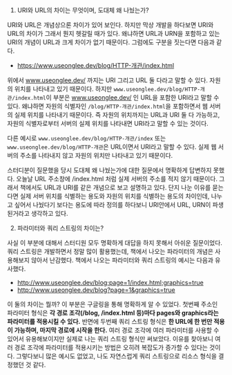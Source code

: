 1. URI와 URL의 차이는 무엇이며, 도대체 왜 나눴는가?

URI와 URL은 개념상으론 차이가 있어 보인다. 하지만 막상 개발을 하다보면 URI와 URL의 차이가 그래서 뭔지 헷갈릴 때가 있다. 왜냐하면 URL과 URN을 포함하고 있는 URI의 개념이 URL과 크게 차이가 없기 때문이다. 그럼에도 구분을 짓는다면 다음과 같다.

- https://www.useonglee.dev/blog/HTTP-개관/index.html

위에서 www.useonglee.dev/ 까지는 URI 그리고 URL 둘 다라고 말할 수 있다. 자원의 위치를 나타내고 있기 때문이다. 하지만 `www.useonglee.dev/blog/HTTP-개관/index.html`이 부분은 www.useonglee.dev/ 인 URL을 포함한 URI라고 말할 수 있다. 왜냐하면 자원의 식별자인 `/blog/HTTP-개관/index.html`을 포함하면서 웹 서버의 실제 위치를 나타내기 때문이다. 즉 자원의 위치까지는 URL과 URI 둘 다 가능하고, 자원의 식별자로부터 서버의 실제 위치를 나타내면 URI라고 말할 수 있는 것이다.

다른 예시로 `www.useonglee.dev/blog/HTTP-개관/index` 또는 `www.useonglee.dev/blog/HTTP-개관`은 URL이면서 URI라고 말할 수 있다. 실제 웹 서버의 주소를 나타내지 않고 자원의 위치만 나타내고 있기 때문이다.

스터디분이 질문했을 당시 도대체 왜 나눴는가에 대한 질문에서 명확하게 답변하지 못했다. 오늘날 URL 주소창에 /index.html 처럼 실제 서버의 주소를 적지 않기 때문이다. 그래서 책에서도 URL과 URI를 같은 개념으로 보고 설명하고 있다. 단지 나눈 이유를 묻는 다면 실제 서버 위치를 식별하는 용도와 자원의 위치를 식별하는 용도의 차이인데, 나누고 싶어서 나눴다기 보다는 용도에 따라 정의를 하다보니 URI안에서 URL, URN이 파생된거라고 생각하고 있다.

2. 파라미터와 쿼리 스트링의 차이는?

사실 이 부분에 대해서 스터디원 모두 명확하게 대답을 하지 못해서 아쉬운 질문이었다. 쿼리 스트링은 개발하면서 정말 많이 활용했는데, 책에서 나오는 파라미터의 개념은 사용해보지 않아서 난감했다. 책에서 나오는 파라미터와 쿼리 스트링의 예시는 다음과 유사했다.

- http://www.useonglee.dev/blog;page=1/index.html;graphics=true
- http://www.useonglee.dev/blog?page=1&graphics=true

이 둘의 차이는 뭘까? 이 부분은 구글링을 통해 명확하게 알 수 있었다. 첫번째 주소인 파라미터 형식은 **각 경로 조각(/blog, /index.html 등)마다 pages와 graphics라는 파라미터를 적용시킬 수 있다.** 반면에 두번째 쿼리 스트링 형식은 **한 URL에 한 번만 적용이 가능하며, 마지막 경로에 시작을 한다.** 여러 경로 조각에 여러 파라미터를 사용할 수 있어서 유용해보이지만 실제로 나는 쿼리 스트링 형식만 써보았다. 이유를 찾아보니 여러 경로 조각에 파라미터를 적용시키는 방법은 오히려 복잡도가 증가할 수 있다는 것이다. 그렇다보니 많은 예시도 없었고, 나도 자연스럽게 쿼리 스트링으로 리소스 형식을 결정했던 것 같다.
